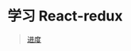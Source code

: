 # 学习 React-redux 

> [进度](http://cn.redux.js.org/tutorials/essentials/part-6-performance-normalization)
